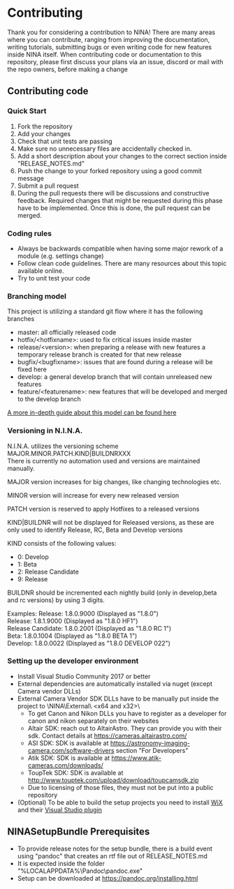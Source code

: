 # Contributing

Thank you for considering a contribution to NINA!
There are many areas where you can contribute, ranging from improving the documentation, writing tutorials, submitting bugs or even writing code for new features inside NINA itself.
When contributing code or documentation to this repository, please first discuss your plans via an issue, discord or mail with the repo owners, before making a change

## Contributing code

### Quick Start
1. Fork the repository
2. Add your changes
3. Check that unit tests are passing
4. Make sure no unnecessary files are accidentally checked in.
5. Add a short description about your changes to the correct section inside "RELEASE_NOTES.md"
6. Push the change to your forked repository using a good commit message
7. Submit a pull request
8. During the pull requests there will be discussions and constructive feedback.
   Required changes that might be requested during this phase have to be implemented.
   Once this is done, the pull request can be merged.

### Coding rules

* Always be backwards compatible when having some major rework of a module (e.g. settings change)
* Follow clean code guidelines. There are many resources about this topic available online.
* Try to unit test your code

### Branching model

This project is utilizing a standard git flow where it has the following branches
* master: all officially released code
* hotfix/&lt;hotfixname&gt;: used to fix critical issues inside master
* release/&lt;version&gt;: when preparing a release with new features a temporary release branch is created for that new release
* bugfix/&lt;bugfixname&gt;: issues that are found during a release will be fixed here
* develop: a general develop branch that will contain unreleased new features
* feature/&lt;featurename&gt;: new features that will be developed and merged to the develop branch

[A more in-depth guide about this model can be found here](https://nvie.com/posts/a-successful-git-branching-model/)

### Versioning in N.I.N.A.

N.I.N.A. utilizes the versioning scheme MAJOR.MINOR.PATCH.KIND|BUILDNRXXX  
There is currently no automation used and versions are maintained manually.  

MAJOR version increases for big changes, like changing technologies etc.

MINOR version will increase for every new released version

PATCH version is reserved to apply Hotfixes to a released versions

KIND|BUILDNR will not be displayed for Released versions, as these are only used to identify Release, RC, Beta and Develop versions

KIND consists of the following values:  
* 0: Develop
* 1: Beta
* 2: Release Candidate
* 9: Release

BUILDNR should be incremented each nightly build (only in develop,beta and rc versions) by using 3 digits.

Examples:
Release: 1.8.0.9000             (Displayed as "1.8.0")  
Release: 1.8.1.9000             (Displayed as "1.8.0 HF1")  
Release Candidate: 1.8.0.2001   (Displayed as "1.8.0 RC 1")  
Beta: 1.8.0.1004                (Displayed as "1.8.0 BETA 1")  
Develop: 1.8.0.0022             (Displayed as "1.8.0 DEVELOP 022")  


### Setting up the developer environment

* Install Visual Studio Community 2017 or better
* External dependencies are automatically installed via nuget (except Camera vendor DLLs)
* External Camera Vendor SDK DLLs have to be manually put inside the project to \NINA\External\ &lt;x64 and x32&gt;\
    * To get Canon and Nikon DLLs you have to register as a developer for canon and nikon separately on their websites
	* Altair SDK: reach out to AltairAstro. They can provide you with their sdk. Contact details at https://cameras.altairastro.com/
	* ASI SDK: SDK is available at https://astronomy-imaging-camera.com/software-drivers section "For Developers"
	* Atik SDK: SDK is available at https://www.atik-cameras.com/downloads/
	* ToupTek SDK: SDK is available at http://www.touptek.com/upload/download/toupcamsdk.zip
    * Due to licensing of those files, they must not be put into a public repository
* (Optional) To be able to build the setup projects you need to install [WiX](http://wixtoolset.org/) and their [Visual Studio plugin](https://marketplace.visualstudio.com/items?itemName=RobMensching.WixToolsetVisualStudio2017Extension)

## NINASetupBundle Prerequisites

* To provide release notes for the setup bundle, there is a build event using "pandoc" that creates an rtf file out of RELEASE_NOTES.md
* It is expected inside the folder "%LOCALAPPDATA%\Pandoc\pandoc.exe"
* Setup can be downloaded at https://pandoc.org/installing.html